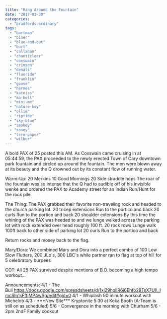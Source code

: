 ```yaml
---
title: "Ring Around the Fountain"
date: "2017-03-30"
categories: 
  - "bradfords-ordinary"
tags: 
  - "bartman"
  - "biner"
  - "blue-and-out"
  - "burt"
  - "callahan"
  - "chanticleer"
  - "coxswain"
  - "crimson"
  - "denali"
  - "fluoride"
  - "franklin"
  - "goose"
  - "hermes"
  - "katniss"
  - "ma-bell"
  - "mini-me"
  - "nature-boy"
  - "ollie"
  - "riptide"
  - "sky-blue"
  - "smokey"
  - "sooey"
  - "term-paper"
  - "wilbur"
---
```


A bold PAX of 25 posted this AM. As Coxswain came cruising in at 05:44:59, the PAX proceeded to the newly erected Town of Cary downtown park fountain and circled up around the fountain. The men were blown away at its beauty and the Q drowned out by its constant flow of running water.

Warm-Up: 20 Merkins 10 Good Mornings 20 Side straddle hops The roar of the fountain was so intense that the Q had to audible off of his invisible wenke and ordered the PAX to Academy street for an Indian Run/Hunt for the rock pile.

The Thing: The PAX grabbed their favorite non-traveling rock and headed to the church parking lot. 20 tricep extensions Run to the portico and back 20 curls Run to the portico and back 20 shoulder extensions By this time the whining of the PAX was heeded to and we lunge walked across the parking lot with rock extended over head roughly 100 ft. 20 rock rows Lunge walk 100ft back to other side of parking lot 20 curls Run to the portico and back

Return rocks and mosey back to the flag.

Mary/Dora: We combined Mary and Dora into a perfect combo of 100 Low Slow Flutters, 200 JLo's, 300 LBC's while partner ran to flag at top of hill for 5 celebratory burpees

COT: All 25 PAX survived despite mentions of B.O. becoming a high tempo workout...

Announcements: 4/1 - The Bull https://docs.google.com/spreadsheets/d/1xl29holIR6i6Ehfo29TsX7Ul\_ImcSIn1sFftjMP4wSg/edit#gid=0 4/1 - Whiplash 90 minute workout with Michelob 4/3 - \*\*\*New Site\*\*\* Kryptonite 5:30 at Koka Booth (A-Team is still on as scheduled) 5/6 - Convergence in the morning with Churham 5/6 - 2pm 2ndF Family cookout
